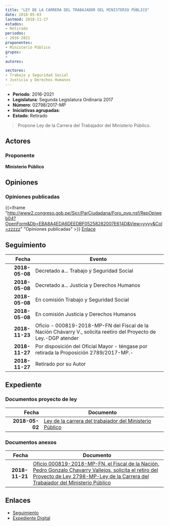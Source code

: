 ```yaml
---
title: "LEY DE LA CARRERA DEL TRABAJADOR DEL MINISTERIO PÚBLICO"
date: 2018-05-03
lastmod: 2018-11-27
estados:
- Retirado
periodos:
- 2016-2021
proponentes:
- Ministerio Público
grupos:
- 
autores:

sectores:
- Trabajo y Seguridad Social
- Justicia y Derechos Humanos
---
```

- **Periodo**: 2016-2021
- **Legislatura**: Segunda Legislatura Ordinaria 2017
- **Número**: 02798/2017-MP
- **Iniciativas agrupadas**: 
- **Estado**: Retirado

> Propone Ley de la Carrera del Trabajador del Ministerio Público.


## Actores

### Proponente

**Ministerio Público**

## Opiniones

### Opiniones publicadas

{{<iframe "http://www2.congreso.gob.pe/Sicr/ParCiudadana/Foro_pvp.nsf/RepOpiweb04?OpenForm&Db=EBA8A4EDA6DEEDBF05258282007E614D&View=yyyy&Col=zzzzz" "Opiniones publicadas" >}}
[Enlace](http://www2.congreso.gob.pe/Sicr/ParCiudadana/Foro_pvp.nsf/RepOpiweb04?OpenForm&Db=EBA8A4EDA6DEEDBF05258282007E614D&View=yyyy&Col=zzzzz)


## Seguimiento

| Fecha | Evento |
|------:|--------|
| **2018-05-08** | Decretado a... Trabajo y Seguridad Social |
| **2018-05-08** | Decretado a... Justicia y Derechos Humanos |
| **2018-05-08** | En comisión Trabajo y Seguridad Social |
| **2018-05-08** | En comisión Justicia y Derechos Humanos |
| **2018-11-23** | Oficio - 000819-2018-MP-FN del Fiscal de la Nación Chávarry V., solicita reetiro del Proyecto de Ley.-DGP atender |
| **2018-11-27** | Por disposición del Oficial Mayor - téngase por retirada la Proposición 2789/2017-MP.- |
| **2018-11-27** | Retirado por su Autor |

## Expediente

### Documentos proyecto de ley

| Fecha | Documento |
|------:|-----------|
| **2018-05-02** | [Ley de la carrera del trabajador del Ministerio Público](http://www.leyes.congreso.gob.pe/Documentos/2016_2021/Proyectos_de_Ley_y_de_Resoluciones_Legislativas/PL0279820180502.pdf) |

### Documentos anexos

| Fecha | Documento |
|------:|-----------|
| **2018-11-21** | [Oficio 000819-2018-MP-FN, el Fiscal de la Nación, Pedro Gonzalo Chavarry Vallejos, solicita el retiro del Proyecto de Ley 2798-MP-Ley de la Carrera del Trabajador del Ministerio Público](http://www.leyes.congreso.gob.pe/Documentos/2016_2021/Retiro_de_Proyecto/OFICIO-000819-2018-MP-FN.PDF) |

## Enlaces

- [Seguimiento](http://www2.congreso.gob.pe/Sicr/TraDocEstProc/CLProLey2016.nsf/f7fff46988ca05b1052578e100829cc7/018e605916bbddf005258282007c30f5?OpenDocument)
- [Expediente Digital](http://www2.congreso.gob.pe/Sicr/TraDocEstProc/CLProLey2016.nsf/f7fff46988ca05b1052578e100829cc7/018e605916bbddf005258282007c30f5?OpenDocument&Click=05257FB7005EB655.eb71d0cf91d8294e05256cdf006b5706/$Body/0.1C6C)

